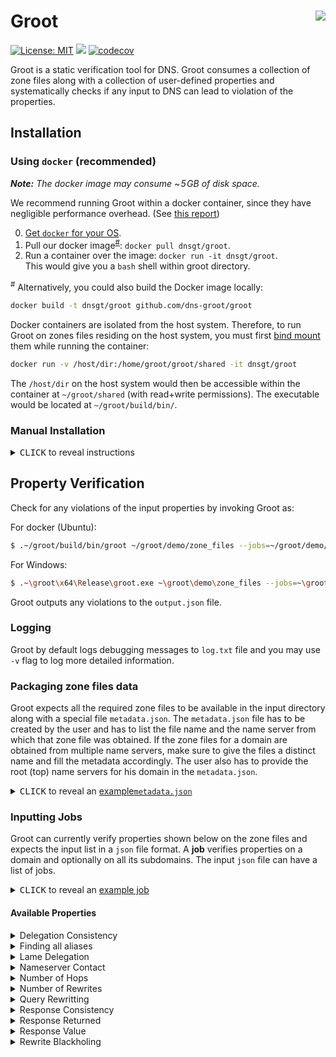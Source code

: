 Groot
<a href="https://microbadger.com/images/sivakesava/groot"><img align="right" src="https://img.shields.io/microbadger/image-size/sivakesava/groot.svg?style=flat&label=docker"></img></a>
==========
<!---
[![](https://img.shields.io/docker/cloud/build/sivakesava/groot.svg?logo=docker&style=popout&label=Docker+Image)][docker-hub]
[![](https://github.com/dns-groot/groot/workflows/Docker%20Image%20CI/badge.svg?logo=docker&style=popout&label=Docker+Image)](https://github.com/dns-groot/groot/actions?query=workflow%3A%22Docker+Image+CI%22)
-->
[![License: MIT](https://img.shields.io/badge/License-MIT-blue.svg?style=popout)](https://opensource.org/licenses/MIT)
[![](https://img.shields.io/github/workflow/status/dns-groot/groot/Docker%20Image%20CI/master?logo=docker&style=popout&label=Docker+Image)](https://github.com/dns-groot/groot/actions?query=workflow%3A%22Docker+Image+CI%22)
[![codecov](https://codecov.io/gh/dns-groot/groot/branch/master/graph/badge.svg?style=popout)](https://codecov.io/gh/dns-groot/groot)

Groot is a static verification tool for DNS. Groot consumes a collection of zone files along with a collection of user-defined properties and systematically checks if any input to DNS can lead to violation of the properties.

## Installation

### Using `docker` (recommended)

_**Note:** The docker image may consume  ~&hairsp;5&hairsp;GB of disk space._

We recommend running Groot within a docker container,
since they have negligible performance overhead.
(See [this report](http://domino.research.ibm.com/library/cyberdig.nsf/papers/0929052195DD819C85257D2300681E7B/$File/rc25482.pdf))

0. [Get `docker` for your OS](https://docs.docker.com/install).
1. Pull our docker image<sup>[#](#note_1)</sup>: `docker pull dnsgt/groot`.
2. Run a container over the image: `docker run -it dnsgt/groot`.<br>
   This would give you a `bash` shell within groot directory.

<a name="note_1"><sup>#</sup></a> Alternatively, you could also build the Docker image locally:

```bash
docker build -t dnsgt/groot github.com/dns-groot/groot
```
Docker containers are isolated from the host system.
Therefore, to run Groot on zones files residing on the host system,
you must first [bind mount] them while running the container:

```bash
docker run -v /host/dir:/home/groot/groot/shared -it dnsgt/groot
```

The `/host/dir` on the host system would then be accessible within the container at `~/groot/shared` (with read+write permissions). The executable would be located at `~/groot/build/bin/`.

### Manual Installation

<details>

<summary><kbd>CLICK</kbd> to reveal instructions</summary>

#### Installation for Windows
1. Install [`vcpkg`](https://docs.microsoft.com/en-us/cpp/build/vcpkg?view=vs-2019) package manager to install dependecies. 
2. Install the C++ libraries (64 bit versions) using:
    - vcpkg install boost-serialization:x64-windows boost-flyweight:x64-windows boost-dynamic-bitset:x64-windows boost-graph:x64-windows  docopt:x64-windows nlohmann-json:x64-windows spdlog:x64-windows
    - vcpkg integrate install 
3. Clone the repository (with  `--recurse-submodules`) and open the solution (groot.sln) using Visual studio. Set the platform to x64 and mode to Release.
4. Configure the project properties to use ISO C++17 Standard (std:c++17) for C++ language standard.
5. Build the project using visual studio to generate the executable. The executable would be located at `~\groot\x64\Release\`.

#### Installation for Ubuntu 18.04 or later
1. Follow the instructions mentioned in the `DockerFile` to natively install in Ubuntu 18.04 or later.
2. The executable would be located at `~/groot/build/bin/`.

</details>

## Property Verification
Check for any violations of the input properties by invoking Groot as:

For docker (Ubuntu):
```bash
$ .~/groot/build/bin/groot ~/groot/demo/zone_files --jobs=~/groot/demo/jobs.json --output=output.json
```
For Windows:
```bash
$ .~\groot\x64\Release\groot.exe ~\groot\demo\zone_files --jobs=~\groot\demo\jobs.json --output=output.json
```
Groot outputs any violations to the `output.json` file. 

### Logging
Groot by default logs debugging messages to `log.txt` file and you may use `-v` flag to log more detailed information.

### Packaging zone files data
Groot expects all the required zone files to be available in the input directory along with a special file `metadata.json`. The `metadata.json` file has to be created by the user and has to list the file name and the name server from which that zone file was obtained. If the zone files for a domain are obtained from multiple name servers, make sure to give the files a distinct name and fill the metadata accordingly. The user also has to provide the root (top) name servers for his domain in the `metadata.json`. 

<details>

<summary><kbd>CLICK</kbd> to reveal an <a href="https://github.com/dns-groot/groot/blob/master/demo/zone_files/metadata.json">example<code>metadata.json</code></a></summary>

```json5
{  
  "TopNameServers" : ["ns1.tld.sy."],  //List of top name servers as strings
  "ZoneFiles" : [
      {
         "FileName": "net.sy.txt", //net.sy. zone file from ns1.tld.sy. name server
         "NameServer": "ns1.tld.sy."
      },
      {
         "FileName": "mtn.net.sy.txt", //mtn.net.sy. zone file from ns1.mtn.net.sy. name server
         "NameServer": "ns1.mtn.net.sy."
      },
      {
         "FileName": "child.mtn.net.sy.txt", //child.mtn.net.sy. zone file from ns1.child.mtn.net.sy. name server
         "NameServer": "ns1.child.mtn.net.sy."
      },
      {
         "FileName": "child.mtn.net.sy-2.txt", //child.mtn.net.sy. zone file from ns2.child.mtn.net.sy. name server 
         "NameServer": "ns2.child.mtn.net.sy." //for same domain (child.mtn.net.sy.) as the last one but from different name server
      }
  ]
}
```
</details>

### Inputting Jobs
Groot can currently verify properties shown below on the zone files and expects the input list in a `json` file format. A **job** verifies properties on a domain and optionally on all its subdomains. The input `json` file can have a list of jobs.

<details>
<summary><kbd>CLICK</kbd> to reveal an <a href="https://github.com/dns-groot/groot/blob/master/demo/jobs.json">example job</a></summary>

```json5
{
   "Domain": "mtn.net.sy." // Name of the domain to check
   "SubDomain": true, //Whether to check the properties on all the subdomains also
   "Properties":[ 
      {
         "PropertyName": "QueryRewrite",
         "Value": ["foo.mtn.net.sy.", "bar.mtn.net.sy"]
      },
      {
         "PropertyName": "Rewrites",
         "Value": 0
      },
      {
         "PropertyName": "RewriteBlackholing"
      }
   ]
}
```
</details>

#### Available Properties
<details>
<summary>Delegation Consistency</summary>
   
The parent and child zone files should have the same set of _NS_ and glue _A_ records for delegation.
Input `json` format:
```json5
      {
         "PropertyName": "DelegationConsistency"
      }
```
</details>

<details>
<summary>Finding all aliases</summary>
Lists all the input query names (aliases) that are eventually rewritten to one of the canonical names.   

Input `json` format:
```json5
      {
         "PropertyName": "AllAliases",
         "Value": ["baz.mtn.net.sy"] //List of canonical names
      }
```
</details>

<details>
<summary>Lame Delegation</summary>
   
A name server that is authoritative for a zone should provide authoritative answers, otherwise it is a lame delegation.
Input `json` format:
```json5
      {
         "PropertyName": "LameDelegation"
      }
```
</details>

<details>
<summary>Nameserver Contact</summary>
   
The query should not contact any name server that is not a subdomain of the allowed set of domains for any execution in the DNS.
Input `json` format:
```json5
      {
         "PropertyName": "NameserverContact",
         "Value": ["tld.sy."] //List of allowed domains
      }
```
</details>

<details>
<summary>Number of Hops</summary>
   
The query should not go through more than _X_ number of hops for any execution in the DNS.
Input `json` format:
```json5
      {
         "PropertyName": "Hops",
         "Value": 2
      }
```
</details>

<details>
<summary>Number of Rewrites</summary>
   
The query should not be rewritten more than _X_ number of time for any execution in the DNS.
Input `json` format:
```json5
      {
         "PropertyName": "Rewrites",
         "Value": 3
      }
```
</details>

<details>
<summary>Query Rewritting</summary>
   
The query should not be rewritten to any domain that is not a subdomain of the allowed set of domains for any execution in the DNS.
Input `json` format:
```json5
      {
         "PropertyName": "QueryRewrite",
         "Value": ["foo.mtn.net.sy.", "bar.mtn.net.sy"] //List of allowed domains
      }
```
</details>

<details>
<summary>Response Consistency</summary>
Different executions in DNS that might happen due to multiple name servers should result in the same answers.
   
Input `json` format:
```json5
      {
         "PropertyName": "ResponseConsistency"
         "Types": ["A", "MX"] //Checks the consistency for only these types
      }
```
</details>

<details>
<summary>Response Returned</summary>
Different executions in DNS that might happen due to multiple name servers should result in some non-empty response.
   
Input `json` format:
```json5
      {
         "PropertyName": "ResponseReturned"
         "Types": ["CNAME", "A"] //Checks that some non-empty response is returned for these types
      }
```
</details>

<details>
<summary>Response Value</summary>
Every execution in DNS should return an answer that matches the user input answer.

Input `json` format:
```json5
      {
         "PropertyName": "ResponseValue"
         "Types": ["A"],
         "Value": ["2.2.2.1"] //The expected response
         
      }
```
</details>

<details>
<summary>Rewrite Blackholing</summary>
   
If the query is rewritten for any execution in the DNS, then the new query's domain name should have at least one resource record.

Input `json` format:
```json5
      {
         "PropertyName": "RewriteBlackholing"
      }
```
</details>

<!-- Groot, by default, checks for cyclic zone dependency and other loops while verifying any of the above properties.  -->

[docker-hub]:         https://hub.docker.com/r/sivakesava/groot
[bind mount]:         https://docs.docker.com/storage/bind-mounts
